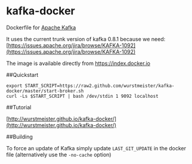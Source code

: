 kafka-docker
============

Dockerfile for [Apache Kafka](http://kafka.apache.org/)

It uses the current trunk version of kafka 0.8.1 because we need: [https://issues.apache.org/jira/browse/KAFKA-1092](https://issues.apache.org/jira/browse/KAFKA-1092)

The image is available directly from https://index.docker.io

##Quickstart

```
export START_SCRIPT=https://raw2.github.com/wurstmeister/kafka-docker/master/start-broker.sh
curl -Ls $START_SCRIPT | bash /dev/stdin 1 9092 localhost
```

##Tutorial

[http://wurstmeister.github.io/kafka-docker/](http://wurstmeister.github.io/kafka-docker/)


##Building

To force an update of Kafka simply update ```LAST_GIT_UPDATE``` in the docker file (alternatively use the ```-no-cache``` option)
